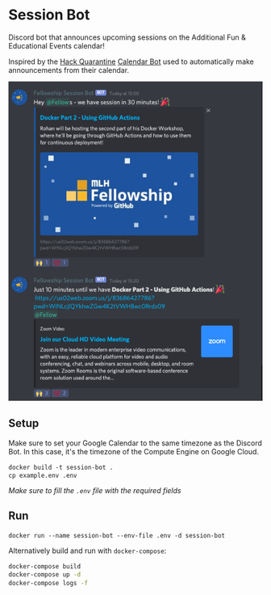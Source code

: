# Session Bot

Discord bot that announces upcoming sessions on the Additional Fun & Educational Events calendar!

Inspired by the [Hack Quarantine](https://hackquarantine.com) [Calendar Bot](https://github.com/HackQuarantine/calendar-bot) used to automatically make announcements from their calendar.

![Example](img/example.png)

## Setup

Make sure to set your Google Calendar to the same timezone as the Discord Bot. In this case, it's the timezone of the Compute Engine on Google Cloud.

```
docker build -t session-bot .
cp example.env .env
```

_Make sure to fill the `.env` file with the required fields_

## Run

```
docker run --name session-bot --env-file .env -d session-bot
```

Alternatively build and run with `docker-compose`:

```bash
docker-compose build
docker-compose up -d
docker-compose logs -f
```
